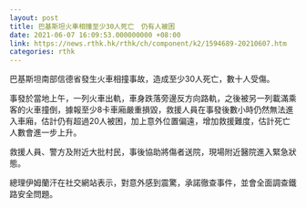 ```yaml
---
layout: post
title: 巴基斯坦火車相撞至少30人死亡　仍有人被困
date: 2021-06-07 16:09:53.000000000 +08:00
link: https://news.rthk.hk/rthk/ch/component/k2/1594689-20210607.htm
categories: rthk
---
```


巴基斯坦南部信德省發生火車相撞事故，造成至少30人死亡，數十人受傷。

事發於當地上午，一列火車出軌，車身跌落旁邊反方向路軌，之後被另一列載滿乘客的火車撞倒，據報至少8卡車廂嚴重損毀，救援人員在事發後數小時仍然無法進入車廂，估計仍有超過20人被困，加上意外位置偏遠，增加救援難度，估計死亡人數會進一步上升。

救援人員、警方及附近大批村民，事後協助將傷者送院，現場附近醫院進入緊急狀態。

總理伊姆蘭汗在社交網站表示，對意外感到震驚，承諾徹查事件，並會全面調查鐵路安全問題。
